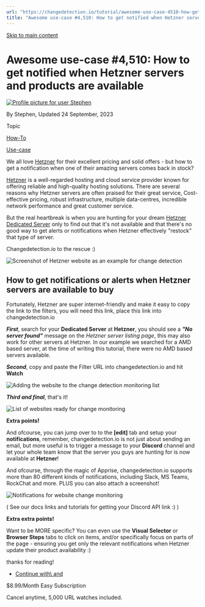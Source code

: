 ```yaml
---
url: "https://changedetection.io/tutorial/awesome-use-case-4510-how-get-notified-when-hetzner-servers-and-products-are-available"
title: "Awesome use-case #4,510: How to get notified when Hetzner servers and products are available | changedetection.io"
---
```


[Skip to main content](https://changedetection.io/tutorial/awesome-use-case-4510-how-get-notified-when-hetzner-servers-and-products-are-available#main-content)

# Awesome use-case \#4,510: How to get notified when Hetzner servers and products are available

[![Profile picture for user Stephen](https://changedetection.io/sites/changedetection.io/files/styles/thumbnail/public/pictures/2023-08/stephen.png?itok=P4ZqxWgD)](https://changedetection.io/tech-writer/stephen)

By Stephen, Updated 24 September, 2023



Topic

[How-To](https://changedetection.io/topic/how)

[Use-case](https://changedetection.io/topic/use-case)

We all love [Hetzner](https://www.hetzner.com/) for their excellent pricing and solid offers - but how to get a notification when one of their amazing servers comes back in stock?

[Hetzner](https://www.hetzner.com/) is a well-regarded hosting and cloud service provider known for offering reliable and high-quality hosting solutions. There are several reasons why Hetzner servers are often praised for their great service, Cost-effective pricing, robust infrastructure, multiple data-centres, incredible network performance and great customer service.

But the real heartbreak is when you are hunting for your dream [Hetzner Dedicated Server](https://www.hetzner.com/dedicated-rootserver?) only to find out that it's not available and that there's no good way to get alerts or notifications when Hetzner effectively "restock" that type of server.

Changedetection.io to the rescue :)

![Screenshot of Hetzner website as an example for change detection](https://changedetection.io/sites/changedetection.io/files/inline-images/image_18.png)

## How to get notifications or alerts when Hetzner servers are available to buy

Fortunately, Hetzner are super internet-friendly and make it easy to copy the link to the filters, you will need this link, place this link into changedetection.io

_**First**_, search for your **Dedicated Server** at **Hetzner**, you should see a _**"No server found"**_ message on the _Hetzner server listing page_, this may also work for other servers at Hetzner. In our example we searched for a AMD based server, at the time of writing this tutorial, there were no AMD based servers available.

_**Second**_, copy and paste the Filter URL into changedetection.io and hit **Watch**

![Adding the website to the change detection monitoring list](https://changedetection.io/sites/changedetection.io/files/inline-images/image_19.png)

_**Third and final**_, that's it!

![List of websites ready for change monitoring](https://changedetection.io/sites/changedetection.io/files/inline-images/image_20.png)

**Extra points!**

And ofcourse, you can jump over to to the **\[edit\]** tab and setup your **notifications**, remember, changedetection.io is not just about sending an email, but more useful is to trigger a message to your **Discord** channel and let your whole team know that the server you guys are hunting for is now available at **Hetzner**!

And ofcourse, through the magic of Apprise, changedetection.io supports more than 80 different kinds of notifications, including Slack, MS Teams, RockChat and more. PLUS you can also attach a screenshot!

![Notifications for website change monitoring](https://changedetection.io/sites/changedetection.io/files/inline-images/image_21.png)

( See our docs links and tutorials for getting your Discord API link :) )

**Extra extra points!**

Want to be MORE specific? You can even use the **Visual Selector** or **Browser Steps** tabs to click on items, and/or specifically focus on parts of the page - ensuring you get only the relevant notifications when Hetzner update their product availability :)

thanks for reading!

- [Continue with\\
    and](https://changedetection.io/checkout)

$8.99/Month Easy Subscription


Cancel anytime, 5,000 URL watches included.